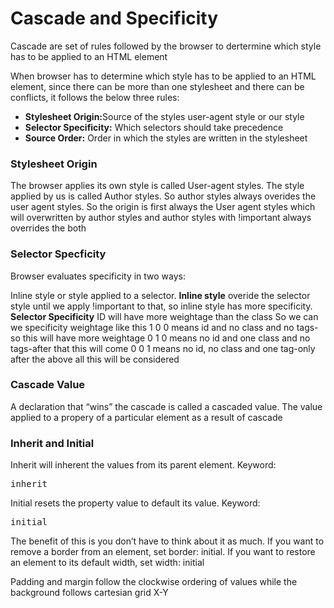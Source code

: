 # Cascade and Specificity

<p>Cascade are set of rules followed by the browser to dertermine which style has to be applied to an HTML element</p>
<p>When browser has to determine which style has to be applied to an HTML element, since there can be more than one stylesheet and there can be conflicts, it follows the below three rules:</p>

<ul>
<li><b>Stylesheet Origin:</b>Source of the styles user-agent style or our style</li>
<li><b>Selector Specificity:</b> Which selectors should take precedence</li>
<li><b>Source Order:</b> Order in which the styles are written in the stylesheet</li>
</ul>

### Stylesheet Origin

The browser applies its own style is called User-agent styles. The style applied by us is called Author styles.
So author styles always overides the user agent styles.
So the origin is first always the
User agent styles which will overwritten by
author styles and author styles with !important always overrides the both

### Selector Specficity

<p>Browser evaluates specificity in two ways: </p>
Inline style or style applied to a selector.
<b>Inline style</b> overide the selector style until we apply !important to that, so inline style has more specificity.
<b>Selector Specificity</b>
ID will have more weightage than the class
So we can we specificity weightage like this
1 0 0 means id and no class and no tags-so this will have more weightage
0 1 0 means no id and one class and no tags-after that this will come
0 0 1 means no id, no class and one tag-only after the above all this will be considered

### Cascade Value

A declaration that “wins” the cascade is
called a cascaded value.
The value applied to a propery of a particular element as a result of cascade

### Inherit and Initial

 <p>Inherit will inherent the values from its parent element. Keyword:<pre>inherit</pre></p>
 <p>Initial resets the property value to default its value. Keyword:<pre>initial</pre></p>
 <p>The benefit of this is you don’t have to think about it as much. If you want to remove a
border from an element, set border: initial. If you want to restore an element to its
default width, set width: initial</p>

Padding and margin follow the clockwise ordering of values while the background follows cartesian grid X-Y
